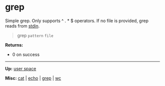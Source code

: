 # grep

Simple grep. Only supports ^ . * $ operators.
If no file is provided, grep reads from [stdin](../../misc/stdio.md).

> grep `pattern` `file`

**Returns:**
- 0 on success

---
**Up:** [user space](../userspace.md)

**Misc:** [cat](cat.md) | [echo](echo.md) | [grep](grep.md) | [wc](wc.md)
